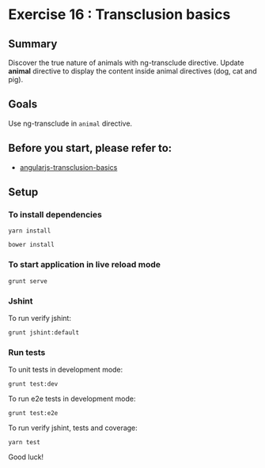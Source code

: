 # Exercise 16 : Transclusion basics

## Summary
Discover the true nature of animals with ng-transclude directive. Update **animal** directive to display the content 
inside animal directives (dog, cat and pig).
 
## Goals
Use ng-transclude in `animal` directive.

## Before you start, please refer to:
* [angularjs-transclusion-basics](https://egghead.io/lessons/angularjs-transclusion-basics)

## Setup
 
### To install dependencies 

```
yarn install
```

```
bower install
```

### To start application in live reload mode

    grunt serve
    
### Jshint
To run verify jshint:
    
    grunt jshint:default

### Run tests

To unit tests in development mode:
    
    grunt test:dev
    
To run e2e tests in development mode:

    grunt test:e2e

To run verify jshint, tests and coverage:

    yarn test

Good luck!
